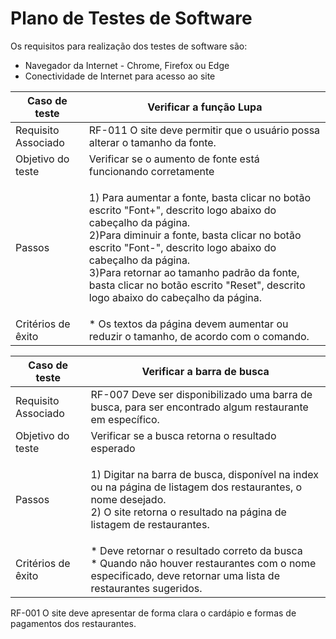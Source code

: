 # Plano de Testes de Software

Os requisitos para realização dos testes de software são:

* Navegador da Internet - Chrome, Firefox ou Edge
* Conectividade de Internet para acesso ao site


Caso de teste | Verificar a função Lupa 
------------- | -----------------------
Requisito Associado | RF-011 O site deve permitir que o usuário possa alterar o tamanho da fonte. 
Objetivo do teste | Verificar se o aumento de fonte está funcionando corretamente
Passos | <p>1) Para aumentar a fonte, basta clicar no botão escrito "Font+", descrito logo abaixo do cabeçalho da página.<br/>2)Para diminuir a fonte, basta clicar no botão escrito "Font-", descrito logo abaixo do cabeçalho da página.<br/>3)Para retornar ao tamanho padrão da fonte, basta clicar no botão escrito "Reset", descrito logo abaixo do cabeçalho da página.</p>
Critérios de êxito | * Os textos da página devem aumentar ou reduzir o tamanho, de acordo com o comando.


Caso de teste | Verificar a barra de busca
------------- | -----------------------
Requisito Associado | RF-007 Deve ser disponibilizado uma barra de busca, para ser encontrado algum restaurante em específico.
Objetivo do teste | Verificar se a busca retorna o resultado esperado
Passos | <p>1) Digitar na barra de busca, disponível na index ou na página de listagem dos restaurantes, o nome desejado.<br/>2) O site retorna o resultado na página de listagem de restaurantes.</p>
Critérios de êxito | * Deve retornar o resultado correto da busca<br/>* Quando não houver restaurantes com o nome especificado, deve retornar uma lista de restaurantes sugeridos. 



RF-001 O site deve apresentar de forma clara o cardápio e formas de pagamentos dos restaurantes.